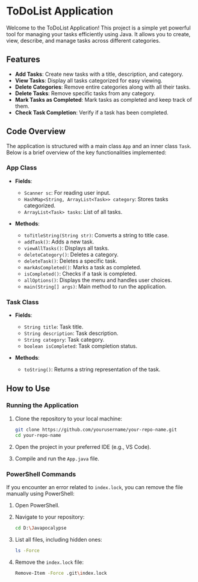 # ToDoList Application

Welcome to the ToDoList Application! This project is a simple yet powerful tool for managing your tasks efficiently using Java. It allows you to create, view, describe, and manage tasks across different categories.

## Features

- **Add Tasks**: Create new tasks with a title, description, and category.
- **View Tasks**: Display all tasks categorized for easy viewing.
- **Delete Categories**: Remove entire categories along with all their tasks.
- **Delete Tasks**: Remove specific tasks from any category.
- **Mark Tasks as Completed**: Mark tasks as completed and keep track of them.
- **Check Task Completion**: Verify if a task has been completed.

## Code Overview

The application is structured with a main class `App` and an inner class `Task`. Below is a brief overview of the key functionalities implemented:

### App Class

- **Fields**:

  - `Scanner sc`: For reading user input.
  - `HashMap<String, ArrayList<Task>> category`: Stores tasks categorized.
  - `ArrayList<Task> tasks`: List of all tasks.

- **Methods**:
  - `toTitleString(String str)`: Converts a string to title case.
  - `addTask()`: Adds a new task.
  - `viewAllTasks()`: Displays all tasks.
  - `deleteCategory()`: Deletes a category.
  - `deleteTask()`: Deletes a specific task.
  - `markAsCompleted()`: Marks a task as completed.
  - `isCompleted()`: Checks if a task is completed.
  - `allOptions()`: Displays the menu and handles user choices.
  - `main(String[] args)`: Main method to run the application.

### Task Class

- **Fields**:

  - `String title`: Task title.
  - `String description`: Task description.
  - `String category`: Task category.
  - `boolean isCompleted`: Task completion status.

- **Methods**:
  - `toString()`: Returns a string representation of the task.

## How to Use

### Running the Application

1. Clone the repository to your local machine:

   ```sh
   git clone https://github.com/yourusername/your-repo-name.git
   cd your-repo-name
   ```

2. Open the project in your preferred IDE (e.g., VS Code).

3. Compile and run the `App.java` file.

### PowerShell Commands

If you encounter an error related to `index.lock`, you can remove the file manually using PowerShell:

1. Open PowerShell.

2. Navigate to your repository:

   ```sh
   cd D:\Javapocalypse
   ```

3. List all files, including hidden ones:

   ```sh
   ls -Force
   ```

4. Remove the `index.lock` file:
   ```sh
   Remove-Item -Force .git\index.lock
   ```

